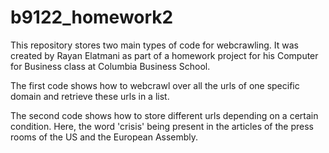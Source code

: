 # b9122_homework2

This repository stores two main types of code for webcrawling. It was created by Rayan Elatmani as part of a homework project for his Computer for Business class at Columbia Business School.

The first code shows how to webcrawl over all the urls of one specific domain and retrieve these urls in a list.

The second code shows how to store different urls depending on a certain condition. Here, the word 'crisis' being present in the articles of the press rooms of the US and the European Assembly.  
